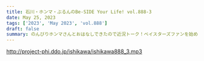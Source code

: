 ```yaml
---
title: 石川・ホンマ・ぶるんのBe-SIDE Your Life! vol.888-3
date: May 25, 2023
tags: ['2023', 'May 2023', 'vol.888']
draft: false
summary: のんびりホンマさんとおはなしできたので近況トーク！ベイスターズファンを始めたホンマさんは今？
---
```


http://project-phi.ddo.jp/ishikawa/ishikawa888_3.mp3